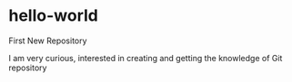 # hello-world
First New Repository

I am very curious, interested in creating and getting the knowledge of Git repository
